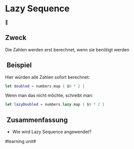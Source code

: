 # Lazy Sequence
🦥

## Zweck
Die Zahlen werden erst berechnet, wenn sie benötigt werden

##  Beispiel
Hier würden alle Zahlen sofort berechnet:

```swift
let doubled = numbers.map { $0 * 2 }
```

Wenn man das nicht möchte, schreibt man:

```swift
let lazyDoubled = numbers.lazy.map { $0 * 2 }
```

##  Zusammenfassung
- Wie wird Lazy Sequence angewendet?

#learning unit#